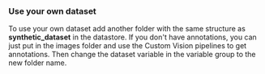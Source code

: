 ### Use your own dataset

To use your own dataset add another folder with the same structure as **synthetic_dataset** in the datastore. If you don't have annotations, you can just put in the images folder and use the Custom Vision pipelines to get annotations. Then change the dataset variable in the variable group to the new folder name.